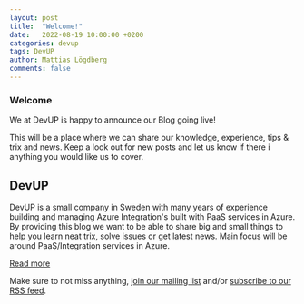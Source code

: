 ```yaml
---
layout: post
title:  "Welcome!"
date:   2022-08-19 10:00:00 +0200
categories: devup
tags: DevUP
author: Mattias Lögdberg
comments: false
---
```


### Welcome

We at DevUP is happy to announce our Blog going live! 

This will be a place where we can share our knowledge, experience, tips & trix and news. Keep a look out for new posts and let us know if there i anything you would like us to cover.


## DevUP
DevUP is a small company in Sweden with many years of experience building and managing Azure Integration's built with PaaS services in Azure. By providing this blog we want to be able to share big and small things to help you learn neat trix, solve issues or get latest news. Main focus will be around PaaS/Integration services in Azure.

[Read more](https://devup.solutions)



Make sure to not miss anything, <a href="http://eepurl.com/h6evyf" target="_blank">join our mailing list</a> and/or <a href="/feed.xml">subscribe to our RSS feed</a>.
